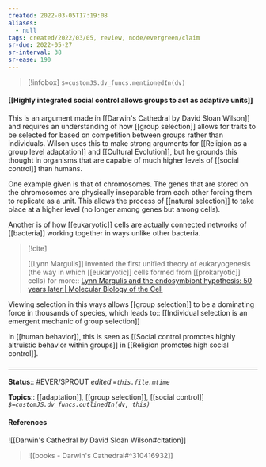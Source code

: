 ```yaml
---
created: 2022-03-05T17:19:08 
aliases:
  - null
tags: created/2022/03/05, review, node/evergreen/claim
sr-due: 2022-05-27
sr-interval: 38
sr-ease: 190
---
```

> [!infobox]
`$=customJS.dv_funcs.mentionedIn(dv)`

#### [[Highly integrated social control allows groups to act as adaptive units]] 

This is an argument made in [[Darwin's Cathedral by David Sloan Wilson]] and requires an understanding of how [[group selection]] allows for traits to be selected for based on competition between groups rather than individuals.
Wilson uses this to make strong arguments for [[Religion as a group level adaptation]] and [[Cultural Evolution]],
but he grounds this thought in organisms that are capable of much higher levels of [[social control]] than humans.

One example given is that of chromosomes. 
The genes that are stored on the chromosomes are physically inseparable from each other forcing them to replicate as a unit. This allows the process of [[natural selection]] to take place at a higher level (no longer among genes but among cells).

Another is of how [[eukaryotic]] cells are actually connected networks of [[bacteria]] working together in ways unlike other bacteria.

> [!cite]
> 
> [[Lynn Margulis]] invented the first unified theory of eukaryogenesis (the way in which [[eukaryotic]] cells formed from [[prokaryotic]] cells) 
> for more:: [Lynn Margulis and the endosymbiont hypothesis: 50 years later | Molecular Biology of the Cell](https://www.molbiolcell.org/doi/10.1091/mbc.e16-07-0509)

Viewing selection in this ways allows [[group selection]] to be a dominating force in thousands of species, which 
leads to:: [[Individual selection is an emergent mechanic of group selection]]

In [[human behavior]], this is seen as [[Social control promotes highly altruistic behavior within groups]] in [[Religion promotes high social control]].

### <hr class="footnote"/>

**Status**:: #EVER/SPROUT
*edited `=this.file.mtime`*

**Topics**:: [[adaptation]], [[group selection]], [[social control]]
*`$=customJS.dv_funcs.outlinedIn(dv, this)`*

#### References

![[Darwin's Cathedral by David Sloan Wilson#citation]]


> ![[books - Darwin's Cathedral#^310416932]]
